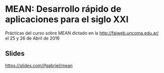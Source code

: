 # MEAN: Desarrollo rápido de aplicaciones para el siglo XXI
Prácticas del curso sobre MEAN dictado en la http://faiweb.uncoma.edu.ar/ el 25 y 26 de Abril de 2016

## Slides
https://slides.com/jfgabriel/mean

